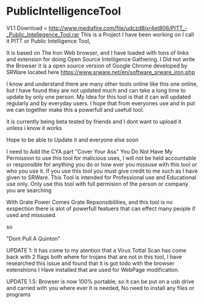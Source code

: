 # PublicIntelligenceTool

V1.1 Download = http://www.mediafire.com/file/udczd8jxr4et806/PITT_-_Public_Intellegence_Tool.rar
This is a Project I have been working on I call it PITT or Public Intelligence Tool, 

It is based on The Iron Web browser, and I have loaded with tons of links and extension 
for doing Open Source Intelligence Gathering. I Did not write the Browser it is a 
open source version of Google Chrome developed by SRWare located here
https://www.srware.net/en/software_srware_iron.php

I know and understand there are many other tools online like this one online, 
but I have found they are not updated much and can take a long time to update by only one person.
My Idea for this tool is that it can will updated regularly and by everyday users. 
I hope that from everyones use and in put we can together make this a powerfull and usefull tool.

it is currently being beta tested by friends and I dont want to upload it unless i know it works 

Hope to be able to Update it and everyone else soon


I need to Add the CYA part "Cover Your Ass" 
You Do Not Have My Permission to use this tool for malicious uses, I will not be held accountable or 
responsible for anything you do or how ever you missuse with this tool or who you use it.
If you use this tool you must give credit to me such as I have given to SRWare. 
This Tool is intended for Professional use and Educational use only. 
Only use this tool with full permision of the person or company you are searching

With Grate Power Comes Grate Repsonsibilities, and this tool is no exspection there is alot of powerfull featuers that can effect
many people if used and missused.

so

"Dont Pull A Quinton"




UPDATE 1: It has come to my atention that a Virus Tottal Scan has come back with 2 flags both where for trojans that are not in this tool, I have researched this issue and found that it is got todo with the browser estenshions I Have installed that are used for WebPage modification. 

UPDATE 1.5: Browser is now 100% portable, so it can be put on a usb drive and carried with you where ever it is needed, No need to install any files or programs
